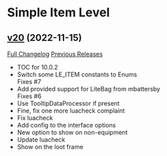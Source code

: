 # Simple Item Level

## [v20](https://github.com/kemayo/wow-simpleitemlevel/tree/v20) (2022-11-15)
[Full Changelog](https://github.com/kemayo/wow-simpleitemlevel/compare/v19.1...v20) [Previous Releases](https://github.com/kemayo/wow-simpleitemlevel/releases)

- TOC for 10.0.2  
- Switch some LE\_ITEM constants to Enums  
    Fixes #7  
- Add provided support for LiteBag from mbattersby  
    Fixes #6  
- Use TooltipDataProcessor if present  
- Fine, fix one more luacheck complaint  
- Fix luacheck  
- Add config to the interface options  
- New option to show on non-equipment  
- Update luacheck  
- Show on the loot frame  
